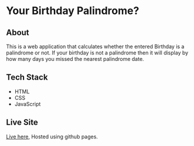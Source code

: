 # Your Birthday Palindrome?
## About
This is a web application that calculates whether the entered Birthday is a palindrome or not.
If your birthday is not a palindrome then it will display by how many days you missed the nearest palindrome date.

## Tech Stack
- HTML
- CSS
- JavaScript

## Live Site
[Live here](https://muralidhar22.github.io/neogcamp-mark13/), Hosted using github pages.